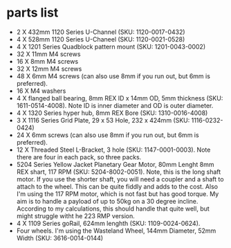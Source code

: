 # parts list

* 2 X 432mm 1120 Series U-Channel (SKU: 1120-0017-0432)
* 4 X 528mm 1120 Series U-Chaneel (SKU: 1120-0021-0528)
* 4 X 1201 Series Quadblock pattern mount (SKU: 1201-0043-0002)
* 32 X 11mm M4 screws
* 16 X 8mm M4 screws
* 32 X 12mm M4 screws
* 48 X 6mm M4 screws (can also use 8mm if you run out, but 6mm is preferred).
* 16 X M4 washers
* 4 X flanged ball bearing, 8mm REX ID x 14mm OD, 5mm thickness (SKU: 1611-0514-4008). Note ID is inner diameter and OD is outer diameter.
* 4 X 1320 Series hyper hub, 8mm REX Bore (SKU: 1310-0016-4008)
* 3 X 1116 Series Grid Plate, 29 x 53 Hole, 232 x 424mm (SKU: 1116-0232-0424)
* 24 X 6mm screws (can also use 8mm if you run out, but 6mm is preferred).
* 12 X Threaded Steel L-Bracket, 3 hole (SKU: 1147-0001-0003). Note there are four in each pack, so three packs.
* 5204 Series Yellow  Jacket Planetary Gear Motor, 80mm Lenght 8mm REX shart, 117 RPM (SKU: 5204-8002-0051). Note, this is the long shaft motor. If you use the shorter shaft, you will need a coupler and a shaft to attach to the wheel. This can be quite fiddly and adds to the cost. Also I'm using the 117 RPM motor, which is not fast but has good torque. My aim is to handle a payload of up to 50kg on a 30 degree incline. According to my calculations, this should handle that quite well, but might struggle witht he 223 RMP version.
* 4 X 1109 Series goRail, 624mm lenghth (SKU: 1109-0024-0624). 
* Four wheels. I'm using the Wasteland Wheel, 144mm Diameter, 52mm Width (SKU: 3616-0014-0144)


